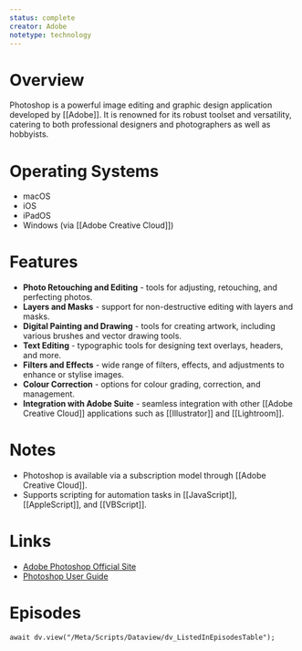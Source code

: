 ```yaml
---
status: complete
creator: Adobe
notetype: technology
---
```

# Overview
Photoshop is a powerful image editing and graphic design application developed by [[Adobe]]. It is renowned for its robust toolset and versatility, catering to both professional designers and photographers as well as hobbyists.

# Operating Systems
- macOS
- iOS
- iPadOS
- Windows (via [[Adobe Creative Cloud]])

# Features
- **Photo Retouching and Editing** - tools for adjusting, retouching, and perfecting photos.
- **Layers and Masks** - support for non-destructive editing with layers and masks.
- **Digital Painting and Drawing** - tools for creating artwork, including various brushes and vector drawing tools.
- **Text Editing** - typographic tools for designing text overlays, headers, and more.
- **Filters and Effects** - wide range of filters, effects, and adjustments to enhance or stylise images.
- **Colour Correction** - options for colour grading, correction, and management.
- **Integration with Adobe Suite** - seamless integration with other [[Adobe Creative Cloud]] applications such as [[Illustrator]] and [[Lightroom]].

# Notes
- Photoshop is available via a subscription model through [[Adobe Creative Cloud]].
- Supports scripting for automation tasks in [[JavaScript]], [[AppleScript]], and [[VBScript]].

# Links
- [Adobe Photoshop Official Site](https://www.adobe.com/products/photoshop.html)
- [Photoshop User Guide](https://helpx.adobe.com/photoshop/user-guide.html)

# Episodes
```dataviewjs
await dv.view("/Meta/Scripts/Dataview/dv_ListedInEpisodesTable");
```
